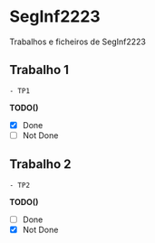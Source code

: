 # SegInf2223
 Trabalhos e ficheiros de SegInf2223
 ## Trabalho 1
    - TP1
**TODO()**
- [x] Done
- [ ] Not Done
 ## Trabalho 2
    - TP2
**TODO()**
- [ ] Done
- [x] Not Done
